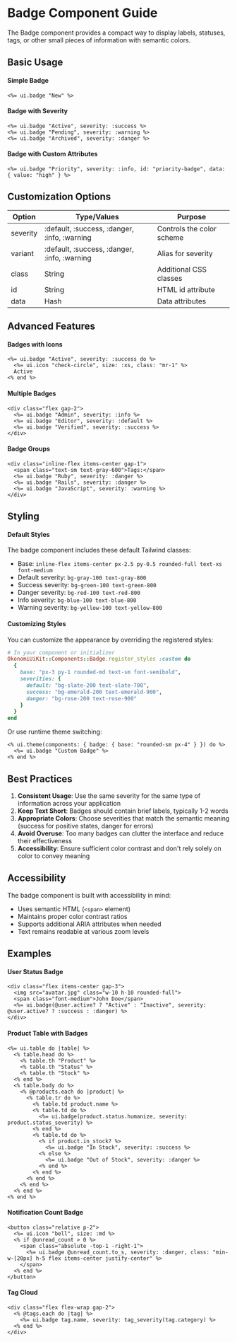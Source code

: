 # Badge Component Guide

The Badge component provides a compact way to display labels, statuses, tags, or other small pieces of information with semantic colors.

## Basic Usage

#### Simple Badge
```erb
<%= ui.badge "New" %>
```

#### Badge with Severity
```erb
<%= ui.badge "Active", severity: :success %>
<%= ui.badge "Pending", severity: :warning %>
<%= ui.badge "Archived", severity: :danger %>
```

#### Badge with Custom Attributes
```erb
<%= ui.badge "Priority", severity: :info, id: "priority-badge", data: { value: "high" } %>
```

## Customization Options

| Option | Type/Values | Purpose |
|--------|-------------|---------|
| severity | :default, :success, :danger, :info, :warning | Controls the color scheme |
| variant | :default, :success, :danger, :info, :warning | Alias for severity |
| class | String | Additional CSS classes |
| id | String | HTML id attribute |
| data | Hash | Data attributes |

## Advanced Features

#### Badges with Icons
```erb
<%= ui.badge "Active", severity: :success do %>
  <%= ui.icon "check-circle", size: :xs, class: "mr-1" %>
  Active
<% end %>
```

#### Multiple Badges
```erb
<div class="flex gap-2">
  <%= ui.badge "Admin", severity: :info %>
  <%= ui.badge "Editor", severity: :default %>
  <%= ui.badge "Verified", severity: :success %>
</div>
```

#### Badge Groups
```erb
<div class="inline-flex items-center gap-1">
  <span class="text-sm text-gray-600">Tags:</span>
  <%= ui.badge "Ruby", severity: :danger %>
  <%= ui.badge "Rails", severity: :danger %>
  <%= ui.badge "JavaScript", severity: :warning %>
</div>
```

## Styling

#### Default Styles

The badge component includes these default Tailwind classes:
- Base: `inline-flex items-center px-2.5 py-0.5 rounded-full text-xs font-medium`
- Default severity: `bg-gray-100 text-gray-800`
- Success severity: `bg-green-100 text-green-800`
- Danger severity: `bg-red-100 text-red-800`
- Info severity: `bg-blue-100 text-blue-800`
- Warning severity: `bg-yellow-100 text-yellow-800`

#### Customizing Styles

You can customize the appearance by overriding the registered styles:

```ruby
# In your component or initializer
OkonomiUiKit::Components::Badge.register_styles :custom do
  {
    base: "px-3 py-1 rounded-md text-sm font-semibold",
    severities: {
      default: "bg-slate-200 text-slate-700",
      success: "bg-emerald-200 text-emerald-900",
      danger: "bg-rose-200 text-rose-900"
    }
  }
end
```

Or use runtime theme switching:

```erb
<% ui.theme(components: { badge: { base: "rounded-sm px-4" } }) do %>
  <%= ui.badge "Custom Badge" %>
<% end %>
```

## Best Practices

1. **Consistent Usage**: Use the same severity for the same type of information across your application
2. **Keep Text Short**: Badges should contain brief labels, typically 1-2 words
3. **Appropriate Colors**: Choose severities that match the semantic meaning (success for positive states, danger for errors)
4. **Avoid Overuse**: Too many badges can clutter the interface and reduce their effectiveness
5. **Accessibility**: Ensure sufficient color contrast and don't rely solely on color to convey meaning

## Accessibility

The badge component is built with accessibility in mind:
- Uses semantic HTML (`<span>` element)
- Maintains proper color contrast ratios
- Supports additional ARIA attributes when needed
- Text remains readable at various zoom levels

## Examples

#### User Status Badge
```erb
<div class="flex items-center gap-3">
  <img src="avatar.jpg" class="w-10 h-10 rounded-full">
  <span class="font-medium">John Doe</span>
  <%= ui.badge(@user.active? ? "Active" : "Inactive", severity: @user.active? ? :success : :danger) %>
</div>
```

#### Product Table with Badges
```erb
<%= ui.table do |table| %>
  <% table.head do %>
    <% table.th "Product" %>
    <% table.th "Status" %>
    <% table.th "Stock" %>
  <% end %>
  <% table.body do %>
    <% @products.each do |product| %>
      <% table.tr do %>
        <% table.td product.name %>
        <% table.td do %>
          <%= ui.badge(product.status.humanize, severity: product.status_severity) %>
        <% end %>
        <% table.td do %>
          <% if product.in_stock? %>
            <%= ui.badge "In Stock", severity: :success %>
          <% else %>
            <%= ui.badge "Out of Stock", severity: :danger %>
          <% end %>
        <% end %>
      <% end %>
    <% end %>
  <% end %>
<% end %>
```

#### Notification Count Badge
```erb
<button class="relative p-2">
  <%= ui.icon "bell", size: :md %>
  <% if @unread_count > 0 %>
    <span class="absolute -top-1 -right-1">
      <%= ui.badge @unread_count.to_s, severity: :danger, class: "min-w-[20px] h-5 flex items-center justify-center" %>
    </span>
  <% end %>
</button>
```

#### Tag Cloud
```erb
<div class="flex flex-wrap gap-2">
  <% @tags.each do |tag| %>
    <%= ui.badge tag.name, severity: tag_severity(tag.category) %>
  <% end %>
</div>
```
